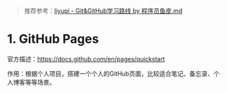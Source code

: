 >  推荐参考：[liyupi - Git&GitHub学习路线 by 程序员鱼皮.md](https://github.com/liyupi/codefather/blob/main/%E5%AD%A6%E4%B9%A0%E8%B7%AF%E7%BA%BF/Git%26GitHub%E5%AD%A6%E4%B9%A0%E8%B7%AF%E7%BA%BF%20by%20%E7%A8%8B%E5%BA%8F%E5%91%98%E9%B1%BC%E7%9A%AE.md)

# 1. GitHub Pages

官方描述：https://docs.github.com/en/pages/quickstart

作用：根据个人项目，搭建一个个人的GitHub页面，比较适合笔记、备忘录、个人博客等等场景。

